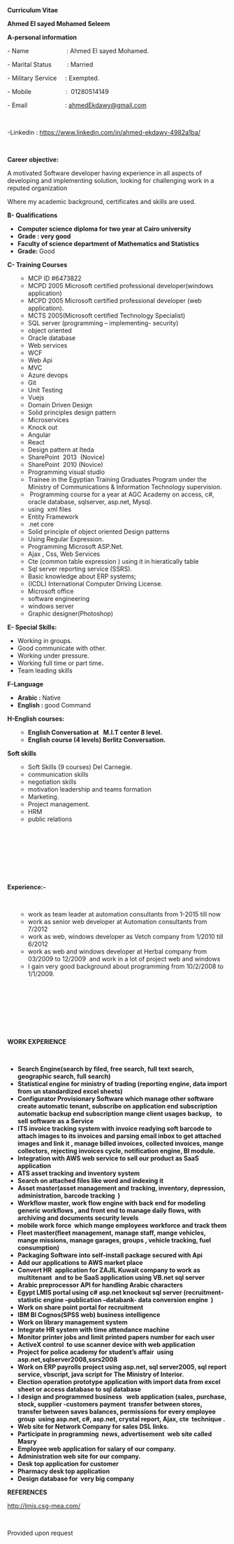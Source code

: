 <p><strong>Curriculum Vitae</strong></p>
<p><strong>Ahmed El sayed Mohamed Seleem</strong></p>
<p><strong>A-personal information &nbsp;&nbsp;&nbsp;&nbsp;&nbsp;&nbsp;&nbsp;&nbsp;&nbsp;&nbsp;&nbsp;&nbsp;&nbsp;&nbsp;&nbsp;&nbsp;&nbsp;&nbsp;&nbsp;&nbsp;&nbsp;&nbsp;&nbsp;&nbsp;&nbsp;&nbsp;&nbsp;&nbsp;&nbsp;&nbsp;&nbsp;&nbsp;&nbsp;&nbsp;&nbsp;&nbsp;</strong></p>
<p>- Name&nbsp;&nbsp; &nbsp;&nbsp;&nbsp;&nbsp;&nbsp;&nbsp;&nbsp;&nbsp;&nbsp;&nbsp;&nbsp;&nbsp;&nbsp;&nbsp; &nbsp;&nbsp;&nbsp;&nbsp;: Ahmed El sayed Mohamed.&nbsp;&nbsp;&nbsp;&nbsp;&nbsp;&nbsp;&nbsp;&nbsp;&nbsp;&nbsp;&nbsp;&nbsp;&nbsp;&nbsp;&nbsp; &nbsp;</p>
<p>- Marital Status&nbsp;&nbsp;&nbsp;&nbsp; &nbsp;&nbsp;&nbsp;&nbsp;: Married&nbsp;&nbsp;&nbsp;&nbsp;&nbsp;&nbsp;&nbsp;&nbsp;&nbsp;&nbsp;&nbsp;&nbsp;&nbsp;&nbsp;&nbsp;&nbsp;&nbsp;&nbsp;&nbsp;&nbsp;&nbsp;&nbsp;&nbsp;&nbsp;&nbsp;&nbsp;&nbsp;&nbsp;&nbsp;&nbsp;&nbsp;&nbsp;&nbsp;&nbsp;&nbsp;&nbsp;&nbsp;&nbsp;</p>
<p>- Military Service&nbsp; &nbsp;&nbsp;&nbsp;: Exempted.&nbsp;&nbsp;&nbsp;&nbsp;&nbsp;&nbsp;&nbsp;&nbsp;&nbsp;&nbsp;&nbsp; &nbsp;&nbsp;&nbsp;&nbsp;&nbsp;&nbsp;&nbsp;&nbsp;&nbsp;&nbsp;&nbsp;&nbsp;&nbsp;&nbsp;&nbsp;&nbsp;&nbsp;&nbsp;&nbsp;&nbsp;&nbsp;&nbsp;&nbsp;</p>
<p>- Mobile&nbsp;&nbsp;&nbsp;&nbsp;&nbsp;&nbsp;&nbsp;&nbsp;&nbsp;&nbsp;&nbsp;&nbsp;&nbsp; &nbsp;&nbsp;&nbsp;&nbsp;&nbsp;&nbsp;:&nbsp; 01280514149</p>
<p>- Email&nbsp;&nbsp;&nbsp;&nbsp;&nbsp;&nbsp;&nbsp;&nbsp;&nbsp;&nbsp;&nbsp;&nbsp;&nbsp;&nbsp;&nbsp; &nbsp;&nbsp;&nbsp;&nbsp;&nbsp;&nbsp;: <a href="mailto:ahmedEkdawy@gmail.com">ahmedEkdawy@gmail.com</a></p>
<p>&nbsp;</p>
<p>-Linkedin : <a href="https://www.linkedin.com/in/ahmed-ekdawy-4982a1ba/">https://www.linkedin.com/in/ahmed-ekdawy-4982a1ba/</a></p>
<p>&nbsp;</p>
<p><strong>Career objective:</strong></p>
<p>A motivated Software developer having experience in all aspects of developing and implementing solution, looking for challenging work in a reputed organization</p>
<p>Where my academic background, certificates and skills are used.</p>
<p><strong>B- Qualifications</strong></p>
<ul>
<li><strong>Computer science diploma for two year at Cairo university</strong></li>
<li><strong>Grade : very good</strong></li>
<li><strong>Faculty of science department of Mathematics and Statistics</strong></li>
<li><strong>Grade: </strong>Good</li>
</ul>
<p><strong>C- Training Courses</strong></p>
<ul>
<ul>
<li>MCP ID #6473822</li>
<li>MCPD 2005 Microsoft certified professional developer(windows application)</li>
<li>MCPD 2005 Microsoft certified professional developer (web application).</li>
<li>MCTS 2005(Microsoft certified Technology Specialist)</li>
<li>SQL server (programming &ndash; implementing- security)</li>
<li>object oriented</li>
<li>Oracle database</li>
<li>Web services</li>
<li>WCF</li>
<li>Web Api</li>
<li>MVC</li>
<li>Azure devops</li>
<li>Git</li>
<li>Unit Testing</li>
<li>Vuejs</li>
<li>Domain Driven Design</li>
<li>Solid principles design pattern</li>
<li>Microservices</li>
<li>Knock out</li>
<li>Angular</li>
<li>React</li>
<li>Design pattern at Iteda&nbsp;</li>
<li>SharePoint&nbsp; 2013&nbsp; (Novice)</li>
<li>SharePoint&nbsp; 2010 (Novice)</li>
<li>Programming visual studio</li>
<li>Trainee in the Egyptian Training Graduates Program under the Ministry of Communications &amp; Information Technology supervision.</li>
<li>&nbsp;Programming course for a year at AGC Academy on access, c#, oracle database, sqlserver, asp.net, Mysql.&nbsp;&nbsp;&nbsp;&nbsp;&nbsp;&nbsp;&nbsp;&nbsp;&nbsp;&nbsp;&nbsp;&nbsp;&nbsp;&nbsp;&nbsp;&nbsp;&nbsp;&nbsp;&nbsp;&nbsp;&nbsp;&nbsp;&nbsp;&nbsp;&nbsp;&nbsp;&nbsp;&nbsp;&nbsp;&nbsp;&nbsp;&nbsp;&nbsp;&nbsp;&nbsp;</li>
<li>using&nbsp; xml files</li>
<li>Entity Framework</li>
<li>.net core</li>
<li>Solid principle of object oriented Design patterns</li>
<li>Using Regular Expression.</li>
<li>Programming Microsoft ASP.Net.</li>
<li>Ajax , Css, Web Services</li>
<li>Cte (common table expression ) using it in hieratically table</li>
<li>Sql server reporting service (SSRS).</li>
<li>Basic knowledge about ERP systems;</li>
<li>(ICDL) International Computer Driving License.</li>
<li>Microsoft office</li>
<li>software engineering</li>
<li>windows server</li>
<li>Graphic designer(Photoshop)</li>
</ul>
</ul>
<p><strong>E- Special Skills:</strong></p>
<ul>
<li>Working in groups.</li>
<li>Good communicate with other.</li>
<li>Working under pressure.</li>
<li>Working full time or part time<strong>.&nbsp; </strong></li>
<li>Team leading skills</li>
</ul>
<p><strong>F-Language</strong></p>
<ul>
<li><strong>Arabic : </strong>Native<strong> &nbsp;&nbsp;&nbsp;&nbsp;&nbsp;&nbsp; </strong></li>
<li><strong>English : </strong>good Command</li>
</ul>
<p><strong>H-English courses:</strong></p>
<ul>
<ul>
<li><strong>English Conversation at&nbsp;&nbsp; M.I.T center 8 level. </strong>&nbsp;&nbsp;</li>
<li><strong>English course (4 levels) Berlitz Conversation.</strong></li>
</ul>
</ul>
<p><strong>Soft skills</strong></p>
<ul>
<ul>
<li>Soft Skills (9 courses) Del Carnegie.</li>
<li>communication skills</li>
<li>negotiation skills</li>
<li>motivation leadership and teams formation</li>
<li>Marketing.</li>
<li>Project management.</li>
<li>HRM</li>
<li>public relations</li>
</ul>
</ul>
<p>&nbsp;</p>
<p>&nbsp;</p>
<p>&nbsp;</p>
<p>&nbsp;</p>
<p><strong>Experience:- </strong></p>
<p><strong>&nbsp;&nbsp;&nbsp;&nbsp;&nbsp;&nbsp;&nbsp;&nbsp;&nbsp;&nbsp;&nbsp;&nbsp;&nbsp;&nbsp;&nbsp;&nbsp;&nbsp; </strong></p>
<ul>
<ul>
<li>work as team leader at automation consultants from 1-2015 till now</li>
<li>work as senior web developer at Automation consultants from 7/2012</li>
<li>work as web, windows developer as Vetch company from 1/2010 till 6/2012</li>
<li>work as web and windows developer at Herbal company from 03/2009 to 12/2009&nbsp; and work in a lot of project web and windows</li>
<li>I gain very good background about programming from 10/2/2008 to 1/1/2009.</li>
</ul>
</ul>
<p><strong>&nbsp;</strong></p>
<p><strong>&nbsp;</strong></p>
<p><strong>&nbsp;</strong></p>
<p><strong>&nbsp;</strong></p>
<p><strong>WORK EXPERIENCE</strong></p>
<p><strong>&nbsp;</strong></p>
<ul>
<li><strong>Search Engine(search by filed, free search, full text search, geographic search, full search)</strong></li>
<li><strong>Statistical engine for ministry of trading (reporting engine, data import from un standardized excel sheets)</strong></li>
<li><strong>Configurator Provisionary Software which manage other software create automatic tenant, subscribe on application end subscription automatic backup end subscription mange client usages backup,&nbsp; &nbsp;to sell software as a Service&nbsp; </strong></li>
<li><strong>ITS invoice tracking system with invoice readying soft barcode to attach images to its invoices and parsing email inbox to get attached images and link it , manage billed invoices, collected invoices, mange collectors, rejecting invoices cycle, notification engine, BI module.</strong></li>
<li><strong>Integration with AWS web service to sell our product as SaaS application</strong></li>
<li><strong>ATS asset tracking and inventory system</strong></li>
<li><strong>Search on attached files like word and indexing it</strong></li>
<li><strong>Asset master(asset management and tracking, inventory, depression, administration, barcode tracking&nbsp; )</strong></li>
<li><strong>Workflow master, work flow engine with back end for modeling generic workflows , and front end to manage daily flows, with archiving and documents security levels</strong></li>
<li><strong>mobile work force &nbsp;which mange employees workforce and track them</strong></li>
<li><strong>Fleet master(fleet management, manage staff, mange vehicles, mange missions, manage garages, groups , vehicle tracking, fuel consumption)</strong></li>
<li><strong>Packaging Software into self-install package secured with Api</strong></li>
<li><strong>Add our applications to AWS market place </strong></li>
<li><strong>Convert HR &nbsp;application for ZAJIL Kuwait company to work as multitenant &nbsp;and to be SaaS application using VB.net sql server </strong></li>
<li><strong>Arabic preprocessor API for handling Arabic characters </strong></li>
<li><strong>Egypt LMIS portal using c# asp.net knockout sql server (recruitment- statistic engine &ndash;publication &ndash;databank- data conversion engine&nbsp; ) </strong></li>
<li><strong>Work on share point portal for recruitment </strong></li>
<li><strong>IBM BI Cognos(SPSS web) business intelligence </strong></li>
<li><strong>Work on library management system</strong></li>
<li><strong>Integrate HR system with time attendance machine</strong></li>
<li><strong>Monitor printer jobs and limit printed papers number for each user</strong></li>
<li><strong>ActiveX control&nbsp; to use scanner device with web application</strong></li>
<li><strong>Project for police academy for student&rsquo;s affair&nbsp; using asp.net,sqlserver2008,ssrs2008 </strong></li>
<li><strong>Work on ERP payrolls project using asp.net, sql server2005, sql report service, vbscript, java script for The Ministry of Interior.</strong></li>
<li><strong>Election operation prototype application with import data from excel sheet or access database to sql database </strong></li>
<li><strong>I design and programmed business&nbsp;&nbsp; web application (sales, purchase, stock, supplier -customers payment&nbsp; transfer between stores, transfer between saves balances, permissions for every employee group&nbsp; using asp.net, c#, asp.net, crystal report, Ajax, cte&nbsp; technique .</strong></li>
<li><strong>Web site for Network Company for sales DSL links. </strong></li>
<li><strong>Participate in programming&nbsp; news, advertisement &nbsp;web site called Masry </strong></li>
<li><strong>Employee web application for salary of our company.</strong></li>
<li><strong>Administration web site for our company. </strong></li>
<li><strong>Desk top application for customer </strong></li>
<li><strong>Pharmacy desk top application </strong></li>
<li><strong>Design database for&nbsp; very big company </strong></li>
</ul>
<p><strong>REFERENCES</strong></p>
<p><a href="http://lmis.csg-mea.com/">http://lmis.csg-mea.com/</a></p>
<p><strong>&nbsp;</strong></p>
<p>Provided upon request&nbsp;&nbsp;&nbsp;&nbsp;&nbsp;&nbsp;&nbsp;&nbsp;&nbsp;&nbsp;&nbsp;&nbsp;&nbsp;&nbsp;&nbsp;&nbsp;&nbsp;&nbsp;&nbsp;&nbsp;&nbsp;&nbsp;&nbsp;&nbsp;&nbsp;&nbsp;&nbsp;&nbsp;&nbsp;&nbsp;&nbsp;&nbsp;&nbsp;&nbsp;&nbsp;&nbsp;&nbsp;&nbsp;&nbsp;&nbsp;&nbsp;&nbsp;&nbsp;&nbsp;&nbsp;&nbsp;&nbsp;&nbsp;&nbsp;&nbsp;&nbsp; &nbsp;&nbsp;&nbsp;&nbsp;&nbsp;&nbsp;&nbsp;&nbsp;&nbsp;&nbsp;&nbsp;&nbsp;&nbsp;&nbsp;&nbsp;&nbsp;&nbsp;&nbsp;&nbsp;&nbsp;&nbsp;&nbsp;</p>
